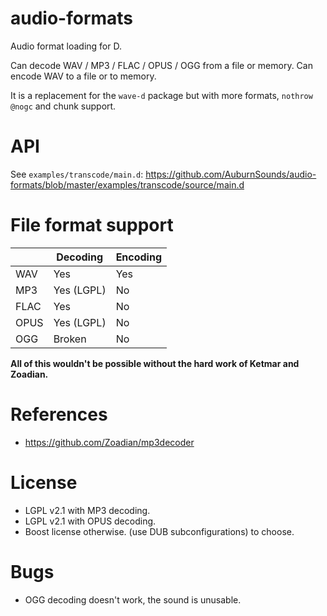 # audio-formats
Audio format loading for D.

Can decode WAV / MP3 / FLAC / OPUS / OGG from a file or memory.
Can encode WAV to a file or to memory.

It is a replacement for the `wave-d` package but with more formats, `nothrow @nogc` and chunk support.

# API

See `examples/transcode/main.d`:
https://github.com/AuburnSounds/audio-formats/blob/master/examples/transcode/source/main.d

# File format support

|       | Decoding   | Encoding |
|-------|------------|----------|
| WAV   | Yes        | Yes      |
| MP3   | Yes (LGPL) | No       |
| FLAC  | Yes        | No       |
| OPUS  | Yes (LGPL) | No       |
| OGG   | Broken     | No       |


**All of this wouldn't be possible without the hard work of Ketmar and Zoadian.** 


# References

- https://github.com/Zoadian/mp3decoder


# License

- LGPL v2.1 with MP3 decoding.
- LGPL v2.1 with OPUS decoding.
- Boost license otherwise.
(use DUB subconfigurations) to choose.


# Bugs

- OGG decoding doesn't work, the sound is unusable.